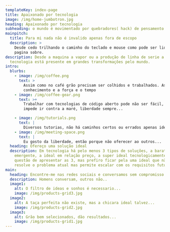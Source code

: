 ```yaml
---
templateKey: index-page
title: Apaixonado por tecnologia
image: /img/home-jumbotron.jpg
heading: Apaixonado por tecnologia
subheading: o mundo é movimentado por quebradores( hack) de pensamento..
mainpitch:
  title: Para mi nada não é invalido apenas fora de escopo
  description: >
    Desde cedo trilhando o caminho do teclado e mouse como pode ser lido na
    pagina sobre.
description: Desde a maquina a vapor ou a produção de linha de serie a
  tecnologia está presente em grandes transformações pelo mundo.
intro:
  blurbs:
    - image: /img/coffee.png
      text: >
        Assim como no café grão precisam ser colhidos e trabalhados. Assim com o
        conhecimento e a força e o tempo
    - image: /img/coffee-gear.png
      text: >+
        Trabalhar com tecnologias de código aberto pode não ser fácil, mas nada
        impede ir contra a maré, liberdade sempre... 

    - image: /img/tutorials.png
      text: |
        Diversos tutorias, não há caminhos certos ou errados apenas ideais...
    - image: /img/meeting-space.png
      text: |
        Eu gosto da liberdade, então porque não oferecer ao outros...
  heading: Ofereço uma solução ideal
  description: Em tecnologia há pelo menos 3 tipos de soluções, a barata e
    emergente, a ideal em relação preço, a super ideal tecnologicamente, faço
    questão de apresentar as 3, mas prefiro ficar pela uma ideal que não só
    resolve o problema atual mas permite escalar com os requisitos futuros.
main:
  heading: Encontre-me nas redes sociais e conversamos sem compromisso
  description: Homens conversam, outros não..
  image1:
    alt: O filtro de ideas e sonhos é necessario...
    image: /img/products-grid3.jpg
  image2:
    alt: A taça perfeita não existe, mas a chicara ideal talvez...
    image: /img/products-grid2.jpg
  image3:
    alt: Grão bem selecionados, dão resultados...
    image: /img/products-grid1.jpg
---
```

